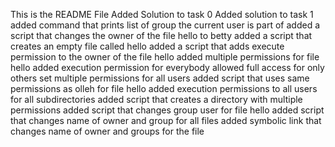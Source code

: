This is the README File
Added Solution to task 0
Added solution to task 1
added command that prints list of group the current user is part of
added a script that changes the owner of the file hello to betty
added a script that creates an empty file called hello
added a script that adds execute permission to the owner of the file hello
added multiple permissions for file hello
added execution permission for everybody
allowed full access for only others
set multiple permissions for all users
added script that uses same permissions as olleh for file hello
added execution permissions to all users for all subdirectories
added script that creates a directory with multiple permissions
added script that changes group user for file hello
added script that changes name of owner and group for all files
added symbolic link that changes name of owner and groups for the file
